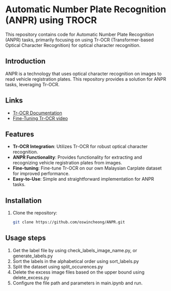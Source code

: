 # Automatic Number Plate Recognition (ANPR) using TROCR

This repository contains code for Automatic Number Plate Recognition (ANPR) tasks, primarily focusing on using Tr-OCR (Transformer-based Optical Character Recognition) for optical character recognition.

## Introduction

ANPR is a technology that uses optical character recognition on images to read vehicle registration plates. This repository provides a solution for ANPR tasks, leveraging Tr-OCR.

## Links
- [Tr-OCR Documentation](https://huggingface.co/docs/transformers/v4.40.0/en/model_doc/trocr#overview) 
- [Fine-Tuning Tr-OCR video](https://www.youtube.com/watch?v=-8a7j6EVjs0)

## Features

- **Tr-OCR Integration**: Utilizes Tr-OCR for robust optical character recognition.
- **ANPR Functionality**: Provides functionality for extracting and recognizing vehicle registration plates from images.
- **Fine-tuning**: Fine-tune Tr-OCR on our own Malaysian Carplate dataset for improved performance.
- **Easy-to-Use**: Simple and straightforward implementation for ANPR tasks.

## Installation

1. Clone the repository:

   ```bash
   git clone https://github.com/oswincheong/ANPR.git

## Usage steps

1. Get the label file by using check_labels_image_name.py, or generate_labels.py
2. Sort the labels in the alphabetical order using sort_labels.py
3. Split the dataset using split_occurences.py
4. Delete the excess image files based on the upper bound using delete_excess.py
5. Configure the file path and parameters in main.ipynb and run.
